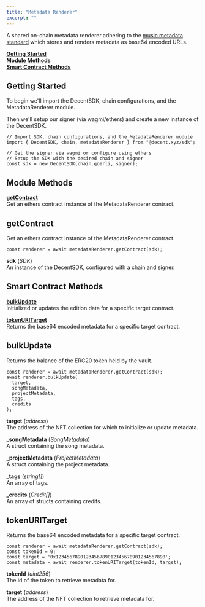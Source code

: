 ```yaml
---
title: "Metadata Renderer"
excerpt: ""
---
```


A shared on-chain metadata renderer adhering to the [music metadata standard](https://gist.github.com/bretth18/df8358c840fa94946ec212f753e290dd) which stores and renders metadata as base64 encoded URLs.

[**Getting Started**](#getting-started)  
[**Module Methods**](#module-methods)  
[**Smart Contract Methods**](#smart-contract-methods)  

## Getting Started

To begin we'll import the DecentSDK, chain configurations, and the MetadataRenderer module.

Then we'll setup our signer (via wagmi/ethers) and create a new instance of the DecentSDK.

```
// Import SDK, chain configurations, and the MetadataRenderer module
import { DecentSDK, chain, metadataRenderer } from "@decent.xyz/sdk";

// Get the signer via wagmi or configure using ethers
// Setup the SDK with the desired chain and signer
const sdk = new DecentSDK(chain.goerli, signer);
```

## Module Methods

[**getContract**](#getcontract)  
Get an ethers contract instance of the MetadataRenderer contract.

## getContract

Get an ethers contract instance of the MetadataRenderer contract.

```
const renderer = await metadataRenderer.getContract(sdk);
```

**sdk** (*SDK*)  
An instance of the DecentSDK, configured with a chain and signer.

## Smart Contract Methods

[**bulkUpdate**](#bulkupdate)  
Initialized or updates the edition data for a specific target contract.

[**tokenURITarget**](#tokenuritarget)  
Returns the base64 encoded metadata for a specific target contract.

## bulkUpdate

Returns the balance of the ERC20 token held by the vault.

```
const renderer = await metadataRenderer.getContract(sdk);
await renderer.bulkUpdate(
  target,
  songMetadata,
  projectMetadata,
  tags,
  credits
);
```

**target** (*address*)  
The address of the NFT collection for which to initialize or update metadata.

**_songMetadata** (*SongMetadata*)  
A struct containing the song metadata.

**_projectMetadata** (*ProjectMetadata*)  
A struct containing the project metadata.

**_tags** (*string[]*)  
An array of tags.

**_credits** (*Credit[]*)  
An array of structs containing credits.

## tokenURITarget

Returns the base64 encoded metadata for a specific target contract.

```
const renderer = await metadataRenderer.getContract(sdk);
const tokenId = 0;
const target = '0x1234567890123456789012345678901234567890';
const metadata = await renderer.tokenURITarget(tokenId, target);
```

**tokenId** (*uint256*)  
The id of the token to retrieve metadata for.

**target** (*address*)  
The address of the NFT collection to retrieve metadata for.
